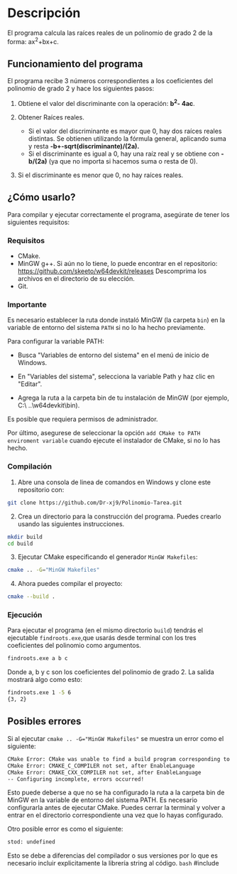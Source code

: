 # Descripción

El programa calcula las raíces reales de un polinomio de grado 2 de la forma: ax<sup>2</sup>+bx+c.

## Funcionamiento del programa

El programa recibe 3 números correspondientes a los coeficientes del polinomio de grado 2 y hace los siguientes pasos:

1. Obtiene el valor del discriminante con la operación: <strong>b<sup>2</sup>- 4ac</strong>.

2. Obtener Raíces reales.
    - Si el valor del discriminante es mayor que 0, hay dos raíces reales distintas. Se obtienen utilizando la fórmula general, aplicando suma y resta <strong>-b+-sqrt(discriminante)/(2a).</strong>
    - Si el discriminante es igual a 0, hay una raíz real y se obtiene con <strong>-b/(2a)</strong> (ya que no importa si hacemos suma o resta de 0).

3. Si el discriminante es menor que 0, no hay raíces reales.

## ¿Cómo usarlo?

Para compilar y ejecutar correctamente el programa, asegúrate de tener los siguientes requisitos:

### Requisitos

- CMake.
- MinGW g++. Si aún no lo tiene, lo puede encontrar en el repositorio:     https://github.com/skeeto/w64devkit/releases Descomprima los archivos en el directorio de su elección.
- Git.

### Importante
Es necesario establecer la ruta donde instaló MinGW (la carpeta ```bin```) en la variable de entorno del sistema ```PATH``` si no lo ha hecho previamente.

Para configurar la variable PATH:
- Busca "Variables de entorno del sistema" en el menú de inicio de Windows.
- En "Variables del sistema", selecciona la variable Path y haz clic en "Editar".

- Agrega la ruta a la carpeta bin de tu instalación de MinGW (por ejemplo, C:\ ..\w64devkit\bin).

Es posible que requiera permisos de administrador.

Por último, asegurese de seleccionar la opción ```add CMake to PATH enviroment variable``` cuando ejecute el instalador de CMake, si no lo has hecho.

### Compilación

1. Abre una consola de linea de comandos en Windows y clone este repositorio con:
```bash
git clone https://github.com/Dr-xj9/Polinomio-Tarea.git
```

2. Crea un directorio para la construcción del programa.
Puedes crearlo usando las siguientes instrucciones.
```bash
mkdir build 
cd build     
```

3. Ejecutar CMake especificando el generador ```MinGW Makefiles```:
```bash
cmake .. -G="MinGW Makefiles"
``` 

4. Ahora puedes compilar el proyecto:
```bash
cmake --build .
```

### Ejecución
Para ejecutar el programa (en el mismo directorio ```build```) tendrás el ejecutable ```findroots.exe```,que usarás desde terminal con los tres coeficientes del polinomio como argumentos.
```bash
findroots.exe a b c
```
Donde a, b y c son los coeficientes del polinomio de grado 2.
La salida mostrará algo como esto:
```bash
findroots.exe 1 -5 6
{3, 2}
```
## Posibles errores
Si al ejecutar ```cmake .. -G="MinGW Makefiles"``` se muestra un error como el siguiente:
```bash
CMake Error: CMake was unable to find a build program corresponding to "MinGW Makefiles".  CMAKE_MAKE_PROGRAM is not set.  You probably need to select a different build tool.
CMake Error: CMAKE_C_COMPILER not set, after EnableLanguage
CMake Error: CMAKE_CXX_COMPILER not set, after EnableLanguage
-- Configuring incomplete, errors occurred!
```
Esto puede deberse a que no se ha configurado la ruta a la carpeta bin de MinGW en la variable de entorno del sistema PATH. Es necesario configurarla antes de ejecutar CMake. Puedes cerrar la terminal y volver a entrar en el directorio correspondiente una vez que lo hayas configurado.

Otro posible error es como el siguiente:
```bash
stod: undefined
```
Esto se debe a diferencias del compilador o sus versiones por lo que es necesario incluir explicitamente la librería string al código.
```bash```
#include<string>
```